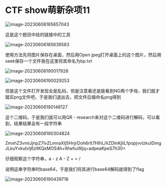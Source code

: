 # CTF show萌新杂项11



![image-20230606185657043](C:\Users\hp\AppData\Roaming\Typora\typora-user-images\image-20230606185657043.png)

这是这个题目中给的链接中的工具

![image-20230606185639583](C:\Users\hp\AppData\Roaming\Typora\typora-user-images\image-20230606185639583.png)

使用方法先将图片保存在桌面，然后用Open jpeg打开桌面上的这个图片，然后用seek保存一个文件我在这里将其命名为bp.txt

![image-20230606190017928](C:\Users\hp\AppData\Roaming\Typora\typora-user-images\image-20230606190017928.png)

![image-20230606190029253](C:\Users\hp\AppData\Roaming\Typora\typora-user-images\image-20230606190029253.png)

但是这个文件打开发现全是乱码，但是注意看还是能看到NG两个字母，我们就才踏实png文件吧，于是我们退出去，把文件后缀命名png得到

![image-20230606190148127](C:\Users\hp\AppData\Roaming\Typora\typora-user-images\image-20230606190148127.png)

这个二维码，于是我们就可以用QR - research来对这个二维码进行解码，可以看到，结果结果会有一段字符串

![image-20230606190304824](C:\Users\hp\AppData\Roaming\Typora\typora-user-images\image-20230606190304824.png)

ZmxhZ3vmiJjnpZ7lvZLmnaXlj5HnjrDoh6rlt7HlhL/lrZDlnKjliLfpopjvvIzkuIDmgJLkuYvkuIvlj6zllKQxMOS4h+WwhuWjq+adpeaKpeS7h30=

仔细观察这个字符串，a - z  A - Z   +  =  /

说明这串字符串时base64，于是我们将其进行base64解码就得到了flag

![image-20230606190439718](C:\Users\hp\AppData\Roaming\Typora\typora-user-images\image-20230606190439718.png)
